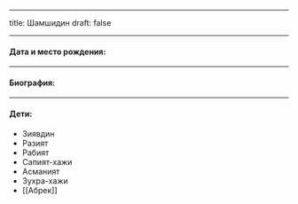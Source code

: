 
---
title: Шамшидин
draft: false

---
#### Дата и место рождения:

---
#### Биография:


---
#### Дети:
- Зиявдин
- Разият
- Рабият
- Сапият-хажи
- Асманият
- Зухра-хажи
- [[Абрек]]